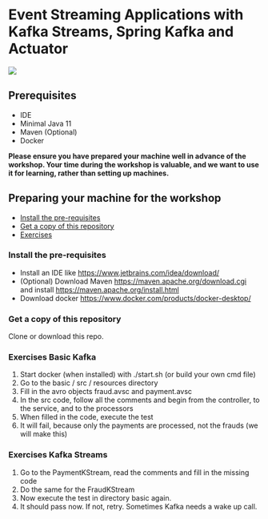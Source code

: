 # Event Streaming Applications with Kafka Streams, Spring Kafka and Actuator

<img src="https://static.wixstatic.com/media/59e36e_64234b8ff9b048bcafd680e09e1d8d65~mv2.jpg/v1/fill/w_1920,h_1080,al_c/59e36e_64234b8ff9b048bcafd680e09e1d8d65~mv2.jpg" />

## Prerequisites
- IDE
- Minimal Java 11
- Maven (Optional)
- Docker

**Please ensure you have prepared your machine well in advance of the workshop. Your time during the workshop is valuable, and we want to use it for learning, rather than setting up machines.**

## Preparing your machine for the workshop
- [Install the pre-requisites](#install-the-pre-requisites)
- [Get a copy of this repository](#get-a-copy-of-this-repository)
- [Exercises](#exercises)

### Install the pre-requisites
- Install an IDE like https://www.jetbrains.com/idea/download/
- (Optional) Download Maven https://maven.apache.org/download.cgi and install https://maven.apache.org/install.html
- Download docker https://www.docker.com/products/docker-desktop/

### Get a copy of this repository
Clone or download this repo.

### Exercises Basic Kafka
1. Start docker (when installed) with ./start.sh (or build your own cmd file)
2. Go to the basic / src / resources directory
3. Fill in the avro objects fraud.avsc and payment.avsc
4. In the src code, follow all the comments and begin from the controller, to the service, and to the processors
5. When filled in the code, execute the test
6. It will fail, because only the payments are processed, not the frauds (we will make this)

### Exercises Kafka Streams
1. Go to the PaymentKStream, read the comments and fill in the missing code
2. Do the same for the FraudKStream
3. Now execute the test in directory basic again. 
4. It should pass now. If not, retry. Sometimes Kafka needs a wake up call.